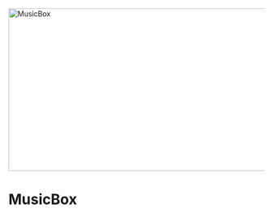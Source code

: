 <img src="https://socialify.git.ci/Thobani660/MusicBox/image?language=1&owner=1&name=1&stargazers=1&theme=Light" alt="MusicBox" width="640" height="320" />
<h1>MusicBox</h1>
